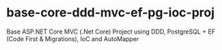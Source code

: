 # base-core-ddd-mvc-ef-pg-ioc-proj
Base ASP.NET Core MVC (.Net Core) Project using DDD, PostgreSQL + EF (Code First &amp; Migrations), IoC and AutoMapper
